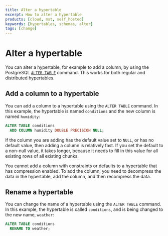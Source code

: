 ```yaml
---
title: Alter a hypertable
excerpt: How to alter a hypertable
products: [cloud, mst, self_hosted]
keywords: [hypertables, schemas, alter]
tags: [change]
---
```


# Alter a hypertable

You can alter a hypertable, for example to add a column, by using the PostgreSQL
[`ALTER TABLE`][postgres-altertable] command. This works for both regular and
distributed hypertables.

## Add a column to a hypertable

You can add a column to a hypertable using the `ALTER TABLE` command. In this
example, the hypertable is named `conditions` and the new column is named
`humidity`:

```sql
ALTER TABLE conditions
  ADD COLUMN humidity DOUBLE PRECISION NULL;
```

If the column you are adding has the default value set to `NULL`, or has no
default value, then adding a column is relatively fast. If you set the default
to a non-null value, it takes longer, because it needs to fill in this value for
all existing rows of all existing chunks.

<Highlight type="important">
You cannot add a column with constraints or defaults to a hypertable that has
compression enabled. To add the column, you need to decompress the data in the
hypertable, add the column, and then recompress the data.
</Highlight>

## Rename a hypertable

You can change the name of a hypertable using the `ALTER TABLE` command. In this
example, the hypertable is called `conditions`, and is being changed to the new
name, `weather`:

```sql
ALTER TABLE conditions
  RENAME TO weather;
```

[postgres-altertable]: https://www.postgresql.org/docs/current/sql-altertable.html
